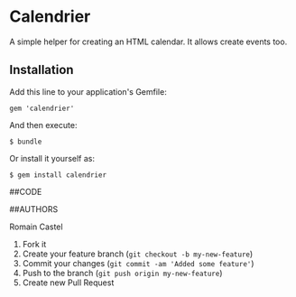# Calendrier

A simple helper for creating an HTML calendar. 
It allows create events too.

## Installation

Add this line to your application's Gemfile:

    gem 'calendrier'

And then execute:

    $ bundle

Or install it yourself as:

    $ gem install calendrier


##CODE

##AUTHORS

Romain Castel



1. Fork it
2. Create your feature branch (`git checkout -b my-new-feature`)
3. Commit your changes (`git commit -am 'Added some feature'`)
4. Push to the branch (`git push origin my-new-feature`)
5. Create new Pull Request
